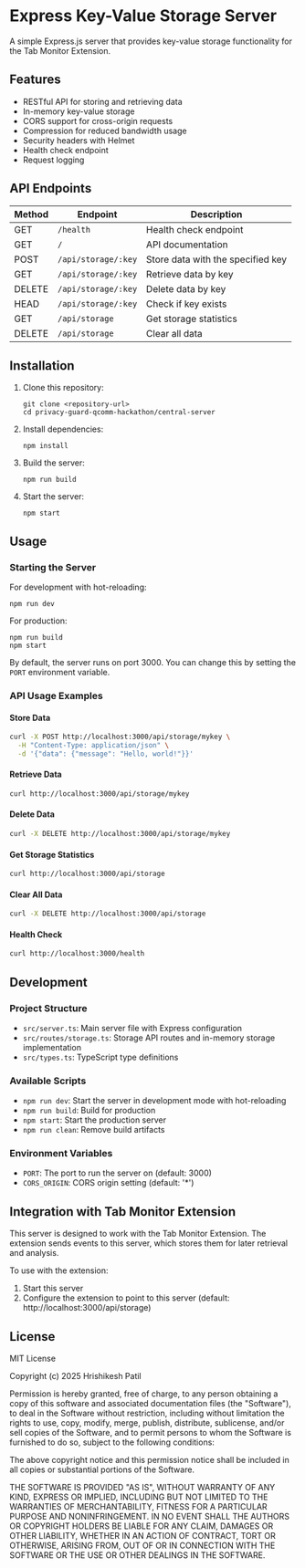 # Express Key-Value Storage Server

A simple Express.js server that provides key-value storage functionality for the Tab Monitor Extension.

## Features

- RESTful API for storing and retrieving data
- In-memory key-value storage
- CORS support for cross-origin requests
- Compression for reduced bandwidth usage
- Security headers with Helmet
- Health check endpoint
- Request logging

## API Endpoints

| Method | Endpoint | Description |
|--------|----------|-------------|
| GET | `/health` | Health check endpoint |
| GET | `/` | API documentation |
| POST | `/api/storage/:key` | Store data with the specified key |
| GET | `/api/storage/:key` | Retrieve data by key |
| DELETE | `/api/storage/:key` | Delete data by key |
| HEAD | `/api/storage/:key` | Check if key exists |
| GET | `/api/storage` | Get storage statistics |
| DELETE | `/api/storage` | Clear all data |

## Installation

1. Clone this repository:
   ```
   git clone <repository-url>
   cd privacy-guard-qcomm-hackathon/central-server
   ```

2. Install dependencies:
   ```
   npm install
   ```

3. Build the server:
   ```
   npm run build
   ```

4. Start the server:
   ```
   npm start
   ```

## Usage

### Starting the Server

For development with hot-reloading:
```
npm run dev
```

For production:
```
npm run build
npm start
```

By default, the server runs on port 3000. You can change this by setting the `PORT` environment variable.

### API Usage Examples

#### Store Data
```bash
curl -X POST http://localhost:3000/api/storage/mykey \
  -H "Content-Type: application/json" \
  -d '{"data": {"message": "Hello, world!"}}'
```

#### Retrieve Data
```bash
curl http://localhost:3000/api/storage/mykey
```

#### Delete Data
```bash
curl -X DELETE http://localhost:3000/api/storage/mykey
```

#### Get Storage Statistics
```bash
curl http://localhost:3000/api/storage
```

#### Clear All Data
```bash
curl -X DELETE http://localhost:3000/api/storage
```

#### Health Check
```bash
curl http://localhost:3000/health
```

## Development

### Project Structure

- `src/server.ts`: Main server file with Express configuration
- `src/routes/storage.ts`: Storage API routes and in-memory storage implementation
- `src/types.ts`: TypeScript type definitions

### Available Scripts

- `npm run dev`: Start the server in development mode with hot-reloading
- `npm run build`: Build for production
- `npm start`: Start the production server
- `npm run clean`: Remove build artifacts

### Environment Variables

- `PORT`: The port to run the server on (default: 3000)
- `CORS_ORIGIN`: CORS origin setting (default: '*')

## Integration with Tab Monitor Extension

This server is designed to work with the Tab Monitor Extension. The extension sends events to this server, which stores them for later retrieval and analysis.

To use with the extension:
1. Start this server
2. Configure the extension to point to this server (default: http://localhost:3000/api/storage)

## License

MIT License

Copyright (c) 2025 Hrishikesh Patil

Permission is hereby granted, free of charge, to any person obtaining a copy
of this software and associated documentation files (the "Software"), to deal
in the Software without restriction, including without limitation the rights
to use, copy, modify, merge, publish, distribute, sublicense, and/or sell
copies of the Software, and to permit persons to whom the Software is
furnished to do so, subject to the following conditions:

The above copyright notice and this permission notice shall be included in all
copies or substantial portions of the Software.

THE SOFTWARE IS PROVIDED "AS IS", WITHOUT WARRANTY OF ANY KIND, EXPRESS OR
IMPLIED, INCLUDING BUT NOT LIMITED TO THE WARRANTIES OF MERCHANTABILITY,
FITNESS FOR A PARTICULAR PURPOSE AND NONINFRINGEMENT. IN NO EVENT SHALL THE
AUTHORS OR COPYRIGHT HOLDERS BE LIABLE FOR ANY CLAIM, DAMAGES OR OTHER
LIABILITY, WHETHER IN AN ACTION OF CONTRACT, TORT OR OTHERWISE, ARISING FROM,
OUT OF OR IN CONNECTION WITH THE SOFTWARE OR THE USE OR OTHER DEALINGS IN THE
SOFTWARE.

